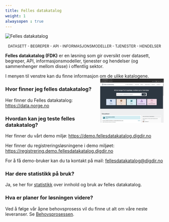 ```yaml
---
title: Felles datakatalog
weight: 1
alwaysopen : true
---
```

<img
 src="/images/fdk-logo@2x.png" style="width:320px; display:inline; margin:0; cursor:default;" alt="Felles datakatalog" title="Felles datakatalog" onclick="return false;">&nbsp;
 </img>

<div style="text-align: center"><small>DATASETT - BEGREPER - API - INFORMASJONSMODELLER - TJENESTER - HENDELSER</small></div style="text-align: center">

**Felles datakatalog (FDK)** er en løsning som gir oversikt over datasett, begreper, API, informasjonsmodeller, tjenester og hendelser (og sammenhenger mellom disse) i offentlig sektor.

I menyen til venstre kan du finne informasjon om de ulike katalogene.
<img src="./FDK_skjermbilde.png" width="40%" alt="Felles datakatalog bilde" align=right >

### Hvor finner jeg felles datakatalog?

Her finner du Felles datakatalog: <https://data.norge.no>

### Hvordan kan jeg teste felles datakatalog?

Her finner du vårt demo miljø: <https://demo.fellesdatakatalog.digdir.no>

Her finner du registreringsløsningene i demo miljøet: <https://registrering.demo.fellesdatakatalog.digdir.no>

For å få demo-bruker kan du ta kontakt på mail: <fellesdatakatalog@digdir.no>

### Har dere statistikk på bruk?

Ja, se her for [statistikk](statistikk) over innhold og bruk av felles datakatalog.

### Hva er planer for løsningen videre?

Ved å følge vår åpne behovsprosess vil du finne ut alt om våre neste leveranser. Se [Behovsprosessen](../behovsprosessen/).
